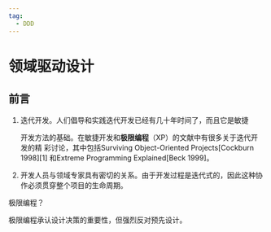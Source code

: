 ```yaml
---
tag:
  - DDD
---
```

# 领域驱动设计

## 前言

1. 迭代开发。人们倡导和实践迭代开发已经有几十年时间了，而且它是敏捷 

   开发方法的基础。在敏捷开发和**极限编程**（XP）的文献中有很多关于迭代开发的精 彩讨论，其中包括Surviving Object-Oriented Projects[Cockburn 1998][1] 和Extreme Programming Explained[Beck 1999]。

2. 开发人员与领域专家具有密切的关系。由于开发过程是迭代式的，因此这种协作必须贯穿整个项目的生命周期。

极限编程？

极限编程承认设计决策的重要性，但强烈反对预先设计。

